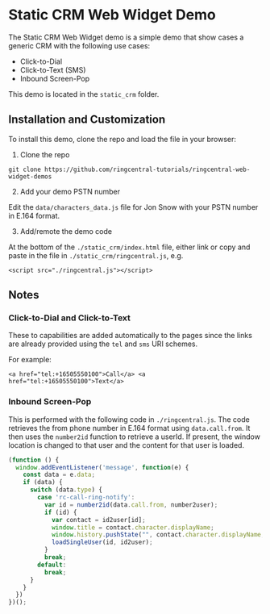 # Static CRM Web Widget Demo

The Static CRM Web Widget demo is a simple demo that show cases a generic CRM with the following use cases:

* Click-to-Dial
* Click-to-Text (SMS)
* Inbound Screen-Pop

This demo is located in the `static_crm` folder.

## Installation and Customization

To install this demo, clone the repo and load the file in your browser:

1. Clone the repo

`git clone https://github.com/ringcentral-tutorials/ringcentral-web-widget-demos`

2. Add your demo PSTN number

Edit the `data/characters_data.js` file for Jon Snow with your PSTN number in E.164 format.

3. Add/remote the demo code

At the bottom of the `./static_crm/index.html` file, either link or copy and paste in the file in `./static_crm/ringcentral.js`, e.g.

`<script src="./ringcentral.js"></script>`

## Notes

### Click-to-Dial and Click-to-Text

These to capabilities are added automatically to the pages since the links are already provided using the `tel` and `sms` URI schemes.

For example:

`<a href="tel:+16505550100">Call</a> <a href="tel:+16505550100">Text</a>`

### Inbound Screen-Pop

This is performed with the following code in `./ringcentral.js`. The code retrieves the from phone number in E.164 format using `data.call.from`. It then uses the `number2id` function to retrieve a userId. If present, the window location is changed to that user and the content for that user is loaded.

```js
(function () {
  window.addEventListener('message', function(e) {
    const data = e.data;
    if (data) {
      switch (data.type) {
        case 'rc-call-ring-notify':
          var id = number2id(data.call.from, number2user);
          if (id) {
            var contact = id2user[id];
            window.title = contact.character.displayName;
            window.history.pushState("", contact.character.displayName, "?id="+id);
            loadSingleUser(id, id2user);
          }
          break;
        default:
          break;
      }
    }
  })
})();
```
